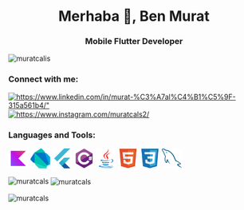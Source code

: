 <h1 align="center">Merhaba 👋, Ben Murat</h1>
<h3 align="center">Mobile Flutter Developer</h3>

<p align="left"> <img src="https://komarev.com/ghpvc/?username=muratcalis&label=Profile%20views&color=0e75b6&style=flat" alt="muratcalis" /> </p>

<h3 align="left">Connect with me:</h3>
<p align="left">
<a href="https://www.linkedin.com/in/murat-%C3%A7al%C4%B1%C5%9F-315a561b4/" target="blank"><img align="center" src="https://raw.githubusercontent.com/rahuldkjain/github-profile-readme-generator/master/src/images/icons/Social/linked-in-alt.svg" alt=https://www.linkedin.com/in/murat-%C3%A7al%C4%B1%C5%9F-315a561b4/" height="30" width="40" /></a>
<a href="https://www.instagram.com/muratcals2/" target="blank"><img align="center" src="https://raw.githubusercontent.com/rahuldkjain/github-profile-readme-generator/master/src/images/icons/Social/instagram.svg" alt="https://www.instagram.com/muratcals2/" height="30" width="40" /></a>
</p>

<h3 align="left">Languages and Tools:</h3>
<p align="left"> <img src="https://github.com/devicons/devicon/blob/master/icons/kotlin/kotlin-original.svg" alt="Kotlin" width="40" height="40"/> <img src="https://github.com/devicons/devicon/blob/master/icons/dart/dart-original.svg" alt="Dart" width="40" height="40"/> <img src="https://github.com/devicons/devicon/blob/master/icons/flutter/flutter-original.svg" alt="Flutter" width="40" height="40"/>  
<img src="https://github.com/devicons/devicon/blob/master/icons/csharp/csharp-original.svg" alt="C#" width="40" height="40"/> 
  <img src="https://github.com/devicons/devicon/blob/master/icons/java/java-original.svg" alt="Java" width="40" height="40"/> 
    <img src="https://github.com/devicons/devicon/blob/master/icons/html5/html5-original.svg" alt="Html" width="40" height="40"/> 
    <img src="https://github.com/devicons/devicon/blob/master/icons/css3/css3-original.svg" alt="Css" width="40" height="40"/> 
    <img src="https://github.com/devicons/devicon/blob/master/icons/mysql/mysql-original.svg" alt="Sql" width="40" height="40"/> 
</p>

<p><img align="left" src="https://github-readme-stats.vercel.app/api/top-langs?username=muratcals&show_icons=true&title_color=0d0c0c&locale=en&layout=compact" alt="muratcals" /></p>

<p>&nbsp;<img align="center" src="https://github-readme-stats.vercel.app/api?username=muratcals&show_icons=true&locale=en" alt="muratcals" /></p>

<p><img align="center" src="https://github-readme-streak-stats.herokuapp.com/?user=muratcals&" alt="muratcals" /></p>

